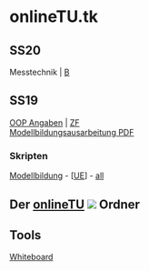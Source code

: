 # onlineTU.tk
## SS20
Messtechnik | [B](https://drive.google.com/file/d/0B4WtRWLhHJBBYjc3TmVYV0FIVG8/view)
## SS19

[OOP Angaben](http://oop.onlinetu.tk) | [ZF](https://drive.google.com/file/d/1IWx234SMaoiccMSphUukXPHPh6EU6tdQ/preview)<br />
[Modellbildungsausarbeitung PDF](http://mb.onlinetu.tk/latex/Modellbildung.pdf)

### Skripten

[Modellbildung](https://www.acin.tuwien.ac.at/file/teaching/bachelor/modellbildung/VU_Modellbildung_2019.pdf) - [[UE](https://www.acin.tuwien.ac.at/file/teaching/bachelor/modellbildung/UE_Modellbildung_Solutions_2019.pdf)] - [all](https://onlinetu.tk/scripts/modellbildung.html)  <br/>

## Der [onlineTU](https://drive.google.com/drive/folders/0B4WtRWLhHJBBN0JPQjNULU1rT00) ![](https://www.filecluster.com/media/icons/162812.gif)  Ordner

## Tools

[Whiteboard](tools/whiteboard.html)
